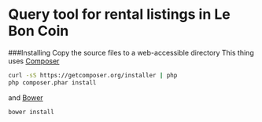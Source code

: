 Query tool for rental listings in Le Bon Coin
==============================================
###Installing
Copy the source files to a web-accessible directory
This thing uses [Composer](https://getcomposer.org/)

```bash
curl -sS https://getcomposer.org/installer | php
php composer.phar install
```

and [Bower](http://bower.io/)
```bash
bower install
```



